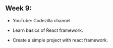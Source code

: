 ## Week 9:

- YouTube: Codezilla channel.

- Learn basics of React framework.

- Create a simple project with react framework.